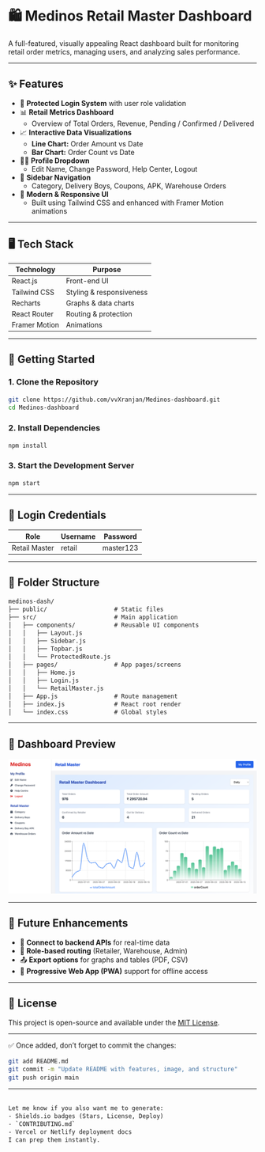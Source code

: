 
# 🛍️ Medinos Retail Master Dashboard

A full-featured, visually appealing React dashboard built for monitoring retail order metrics, managing users, and analyzing sales performance.

---

## ✨ Features

- 🔐 **Protected Login System** with user role validation  
- 📊 **Retail Metrics Dashboard**  
  - Overview of Total Orders, Revenue, Pending / Confirmed / Delivered  
- 📈 **Interactive Data Visualizations**  
  - **Line Chart:** Order Amount vs Date  
  - **Bar Chart:** Order Count vs Date  
- 🧑‍💼 **Profile Dropdown**  
  - Edit Name, Change Password, Help Center, Logout  
- 🧭 **Sidebar Navigation**  
  - Category, Delivery Boys, Coupons, APK, Warehouse Orders  
- 🎨 **Modern & Responsive UI**  
  - Built using Tailwind CSS and enhanced with Framer Motion animations  

---

## 🖥️ Tech Stack

| Technology      | Purpose                  |
|-----------------|--------------------------|
| React.js        | Front-end UI             |
| Tailwind CSS    | Styling & responsiveness |
| Recharts        | Graphs & data charts     |
| React Router    | Routing & protection     |
| Framer Motion   | Animations               |

---

## 🧪 Getting Started

### 1. Clone the Repository

```bash
git clone https://github.com/vvXranjan/Medinos-dashboard.git
cd Medinos-dashboard
````

### 2. Install Dependencies

```bash
npm install
```

### 3. Start the Development Server

```bash
npm start
```

---

## 🔐 Login Credentials

| Role          | Username | Password  |
| ------------- | -------- | --------- |
| Retail Master | retail   | master123 |

---

## 📁 Folder Structure

```
medinos-dash/
├── public/                   # Static files
├── src/                      # Main application
│   ├── components/           # Reusable UI components
│   │   ├── Layout.js
│   │   ├── Sidebar.js
│   │   ├── Topbar.js
│   │   └── ProtectedRoute.js
│   ├── pages/                # App pages/screens
│   │   ├── Home.js
│   │   ├── Login.js
│   │   └── RetailMaster.js
│   ├── App.js                # Route management
│   ├── index.js              # React root render
│   └── index.css             # Global styles
```

---

## 📸 Dashboard Preview

![Retail Master Dashboard](https://raw.githubusercontent.com/vvXranjan/Medinos-dashboard/main/assets/Medinos-dash.png)

---

## 🔮 Future Enhancements

* 🔌 **Connect to backend APIs** for real-time data
* 🔐 **Role-based routing** (Retailer, Warehouse, Admin)
* 📤 **Export options** for graphs and tables (PDF, CSV)
* 📱 **Progressive Web App (PWA)** support for offline access

---

## 📄 License

This project is open-source and available under the [MIT License](LICENSE).

---

✅ Once added, don’t forget to commit the changes:

```bash
git add README.md
git commit -m "Update README with features, image, and structure"
git push origin main
```

---

```

Let me know if you also want me to generate:
- Shields.io badges (Stars, License, Deploy)
- `CONTRIBUTING.md`
- Vercel or Netlify deployment docs  
I can prep them instantly.
```
